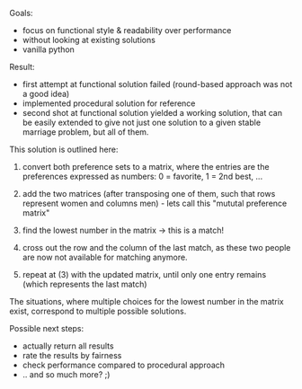 Goals:

- focus on functional style & readability over performance
- without looking at existing solutions
- vanilla python

Result:

- first attempt at functional solution failed (round-based approach was not a good idea)
- implemented procedural solution for reference
- second shot at functional solution yielded a working solution, that can be easily extended to give not just one solution to a given stable marriage problem, but all of them. 

This solution is outlined here:

1) convert both preference sets to a matrix, where the entries are the preferences expressed as numbers: 0 = favorite, 1 = 2nd best, ... 
2) add the two matrices (after transposing one of them, such that rows represent women and columns men) - lets call this "mututal preference matrix"

3) find the lowest number in the matrix -> this is a match!
4) cross out the row and the column of the last match, as these two people are now not available for matching anymore.
5) repeat at (3) with the updated matrix, until only one entry remains (which represents the last match)

The situations, where multiple choices for the lowest number in the matrix exist, correspond to multiple possible solutions.

Possible next steps:
- actually return all results
- rate the results by fairness
- check performance compared to procedural approach
- .. and so much more? ;)
